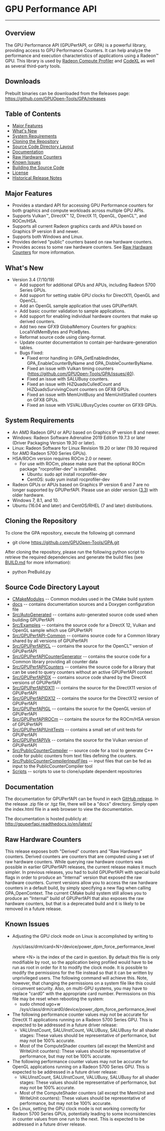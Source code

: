 ﻿# GPU Performance API
---

## Overview
The GPU Performance API (GPUPerfAPI, or GPA) is a powerful library, providing access to GPU Performance Counters.
It can help analyze the performance and execution characteristics of applications using a Radeon™ GPU. This library
is used by [Radeon Compute Profiler](https://github.com/GPUOpen-Tools/RCP) and [CodeXL](https://github.com/GPUOpen-Tools/CodeXL)
as well as several third-party tools.

## Downloads
Prebuilt binaries can be downloaded from the Releases page: https://github.com/GPUOpen-Tools/GPA/releases

## Table of Contents
* [Major Features](#major-features)
* [What's New](#whats-new)
* [System Requirements](#system-requirements)
* [Cloning the Repository](#cloning-the-repository)
* [Source Code Directory Layout](#source-code-directory-layout)
* [Documentation](#documentation)
* [Raw Hardware Counters](#raw-hardware-counters)
* [Known Issues](#known-issues)
* [Building the Source Code](BUILD.md)
* [License](LICENSE)
* [Historical Release Notes](ReleaseNotes.md)

## Major Features
* Provides a standard API for accessing GPU Performance counters for both graphics and compute workloads across multiple GPU APIs.
* Supports Vulkan™, DirectX™ 12, DirectX 11, OpenGL, OpenCL™, and ROCm/HSA.
* Supports all current Radeon graphics cards and APUs based on Graphics IP version 8 and newer.
* Supports both Windows and Linux.
* Provides derived "public" counters based on raw hardware counters.
* Provides access to some raw hardware counters. See [Raw Hardware Counters](#raw-hardware-counters) for more information.

## What's New
* Version 3.4 (7/10/19)
  * Add support for additional GPUs and APUs, including Radeon 5700 Series GPUs.
  * Add support for setting stable GPU clocks for DirectX11, OpenGL and OpenCL.
  * Add an OpenGL sample application that uses GPUPerfAPI.
  * Add basic counter validation to sample applications.
  * Add support for enabling individual hardware counters that make up derived counters.
  * Add two new GFX9 GlobalMemory Counters for graphics: LocalVidMemBytes and PcieBytes.
  * Reformat source code using clang-format.
  * Update counter documentation to contain per-hardware-generation tables.
  * Bugs Fixed:
    * Fixed error handling in GPA_GetEnabledIndex, GPA_EnableCounterByName and GPA_DisbleCounterByName.
    * Fixed an issue with Vulkan timing counters (https://github.com/GPUOpen-Tools/GPA/issues/40).
    * Fixed an issue with SALUBusy counters.
    * Fixed an issue with HiZQuadsCulledCount and HiZQuadsSurvivingCount counters on GFX8 GPUs.
    * Fixed an issue with MemUnitBusy and MemUnitStalled counters on GFX8 GPUs.
    * Fixed an issue with VSVALUBusyCycles counter on GFX9 GPUs.

## System Requirements
* An AMD Radeon GPU or APU based on Graphics IP version 8 and newer.
* Windows: Radeon Software Adrenaline 2019 Edition 19.7.3 or later (Driver Packaging Version 19.30 or later).
* Linux: Radeon Software for Linux Revision 19.20 or later (19.30 required for AMD Radeon 5700 Series GPUs).
* HSA/ROCm version requires ROCm 2.0 or newer.
  * For use with ROCm, please make sure that the optional ROCm package "rocprofiler-dev" is installed.
    * Ubuntu: sudo apt install rocprofiler-dev
    * CentOS: sudo yum install rocprofiler-dev
* Radeon GPUs or APUs based on Graphics IP version 6 and 7 are no longer supported by GPUPerfAPI. Please use an older version ([3.3](https://github.com/GPUOpen-Tools/GPA/releases/tag/v3.3)) with older hardware.
* Windows 7, 8.1, and 10.
* Ubuntu (16.04 and later) and CentOS/RHEL (7 and later) distributions.

## Cloning the Repository
To clone the GPA repository, execute the following git command
  * git clone https://github.com/GPUOpen-Tools/GPA.git

After cloning the repository, please run the following python script to retrieve the required dependencies and generate the build files (see [BUILD.md](BUILD.md) for more information):
  * python PreBuild.py

## Source Code Directory Layout
* [CMakeModules](CMakeModules) -- Common modules used in the CMake build system
* [docs](docs) -- contains documentation sources and a Doxygen configuration file
* [Src/AutoGenerated](Src/AutoGenerated) -- contains auto-generated source code used when building GPUPerfAPI
* [Src/Examples](Src/Examples) -- contains the source code for a DirectX 12, Vulkan and OpenGL sample which use GPUPerfAPI
* [Src/GPUPerfAPI-Common](Src/GPUPerfAPI-Common) -- contains source code for a Common library shared by all versions of GPUPerfAPI
* [Src/GPUPerfAPICL](Src/GPUPerfAPICL) -- contains the source for the OpenCL™ version of GPUPerfAPI
* [Src/GPUPerfAPICounterGenerator](Src/GPUPerfAPICounterGenerator) -- contains the source code for a Common library providing all counter data
* [Src/GPUPerfAPICounters](Src/GPUPerfAPICounters) -- contains the source code for a library that can be used to query counters without an active GPUPerfAPI context
* [Src/GPUPerfAPIDX](Src/GPUPerfAPIDX) -- contains source code shared by the DirectX versions of GPUPerfAPI
* [Src/GPUPerfAPIDX11](Src/GPUPerfAPIDX11) -- contains the source for the DirectX11 version of GPUPerfAPI
* [Src/GPUPerfAPIDX12](Src/GPUPerfAPIDX12) -- contains the source for the DirectX12 version of GPUPerfAPI
* [Src/GPUPerfAPIGL](Src/GPUPerfAPIGL) -- contains the source for the OpenGL version of GPUPerfAPI
* [Src/GPUPerfAPIROCm](Src/GPUPerfAPIROCm) -- contains the source for the ROCm/HSA version of GPUPerfAPI
* [Src/GPUPerfAPIUnitTests](Src/GPUPerfAPIUnitTests) -- contains a small set of unit tests for GPUPerfAPI
* [Src/GPUPerfAPIVk](Src/GPUPerfAPIVk) -- contains the source for the Vulkan version of GPUPerfAPI
* [Src/PublicCounterCompiler](Src/PublicCounterCompiler) -- source code for a tool to generate C++ code for public counters from text files defining the counters.
* [Src/PublicCounterCompilerInputFiles](Src/PublicCounterCompilerInputFiles) -- input files that can be fed as input to the PublicCounterCompiler tool
* [Scripts](Scripts) -- scripts to use to clone/update dependent repositories

## Documentation
The documentation for GPUPerfAPI can be found in each [GitHub release](https://github.com/GPUOpen-Tools/GPA/releases). In the release .zip file or .tgz file, there
will be a "docs" directory. Simply open the index.html file in a web browser to view the documentation.

The documentation is hosted publicly at: http://gpuperfapi.readthedocs.io/en/latest/

## Raw Hardware Counters
This release exposes both "Derived" counters and "Raw Hardware" counters. Derived counters are counters that are computed using a set of raw hardware counters.
While querying raw hardware counters was possible in earlier GPUPerfAPI releases, the current release makes it much simpler. In previous releases, you had to build
GPUPerfAPI with special build flags in order to produce an "Internal" version that exposed the raw hardware counters. Current versions allow you to access the raw
hardware counters in a default build, by simply specifying a new flag when calling GPA_OpenContext. The current CMake build system still allows you to produce an "Internal"
build of GPUPerfAPI that also exposes the raw hardware counters, but that is a deprecated build and it is likely to be removed in a future release.

## Known Issues
 * Adjusting the GPU clock mode on Linux is accomplished by writing to <br><br>/sys/class/drm/card\<N\>/device/power_dpm_force_performance_level<br><br> where \<N\> is
   the index of the card in question. By default this file is only modifiable by root, so the application being profiled would have to be run as root in order for it to
   modify the clock mode. It is possible to modify the permissions for the file instead so that it can be written by unprivileged users. The following command will
   achieve this. Note, however, that changing the permissions on a system file like this could circumvent security. Also, on multi-GPU systems, you may have to replace
   "card0" with the appropriate card number. Permissions on this file may be reset when rebooting the system:
   * sudo chmod ugo+w /sys/class/drm/card0/device/power_dpm_force_performance_level
 * The following performance counter values may not be accurate for DirectX 11 applications running on a Radeon 5700 Series GPU. This is expected to be addressed in a future
   driver release:
   * VALUInstCount, SALUInstCount, VALUBusy, SALUBusy for all shader stages: These values should be representative of performance, but may not be 100% accurate.
   * Most of the ComputeShader counters (all except the MemUnit and WriteUnit counters): These values should be representative of performance, but may not be 100% accurate.
 * The following performance counter values may not be accurate for OpenGL applications running on a Radeon 5700 Series GPU. This is expected to be addressed in a future
   driver release:
   * VALUInstCount, SALUInstCount, VALUBusy, SALUBusy for all shader stages: These values should be representative of performance, but may not be 100% accurate.
   * Most of the ComputeShader counters (all except the MemUnit and WriteUnit counters): These values should be representative of performance, but may not be 100% accurate.
 * On Linux, setting the GPU clock mode is not working correctly for Radeon 5700 Series GPUs, potentially leading to some inconsistencies in counter values from one run to the
   next. This is expected to be addressed in a future driver release.

